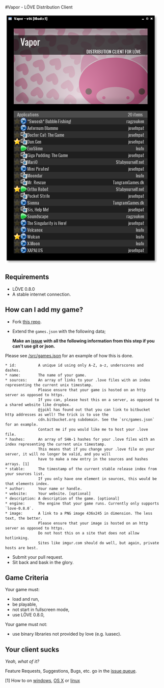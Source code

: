 #Vapor - LÖVE Distribution Client

![Screenshot](dev/screenshots/screenshot.png)

## Requirements

* LÖVE 0.8.0
* A stable internet connection.

## How can I add my game?

* Fork [this repo](https://github.com/josefnpat/vapor).
* Extend the `games.json` with the following data;

    **Make an [issue](https://github.com/josefnpat/vapor/issues) with all the following information from this step if you can't use git or json.**

Please see [/src/games.json](/src/games.json) for an example of how this is done.

    * id:          A unique id using only A-Z, a-z, underscores and dashes.
    * name:        The name of your game.
    * sources:     An array of links to your .love files with an index representing the current unix timestamp.
                   Please ensure that your game is hosted on an http server as opposed to https.
                   If you can, please host this on a server, as opposed to a shared website like dropbox.
                   @jpikl has found out that you can link to bitbucket http addresses as well! The trick is to use the
                   cdn.bitbucket.org subdomain. See the `src/games.json` for an example.
                   Contact me if you would like me to host your .love file.
    * hashes:      An array of SHA-1 hashes for your .love files with an index representing the current unix timestamp.
                   This means that if you change your .love file on your server, it will no longer be valid, and you will
                   have to make a new entry in the sources and hashes arrays. [1]
    * stable:      The timestamp of the current stable release index from your sources list.
                   If you only have one element in sources, this would be that elements index.
    * author:      Your name or handle.
    * website:     Your website. [optional]
    * description: A description of the game. [optional]
    * engine:      The engine that your game runs. Currently only supports `love-0.8.0`.
    * image:       A link to a PNG image 436x245 in dimension. The less text, the better.
                   Please ensure that your image is hosted on an http server as opposed to https.
                   Do not host this on a site that does not allow hotlinking.
                   Sites like imgur.com should do well, but again, private hosts are best.

* Submit your pull request.
* Sit back and bask in the glory.

## Game Criteria

Your game must:
* load and run,
* be playable,
* not start in fullscreen mode,
* use LÖVE 0.8.0,

Your game must not:
* use binary libraries not provided by love (e.g. luasec).

## Your client sucks

_Yeah, what of it?_

Feature Requests, Suggestions, Bugs, etc. go in the [issue queue](https://github.com/josefnpat/vapor/issues).

[1] How to on [windows](http://support.microsoft.com/kb/889768), [OS X](http://ss64.com/osx/shasum.html) or [linux](http://en.wikipedia.org/wiki/Sha1sum)
